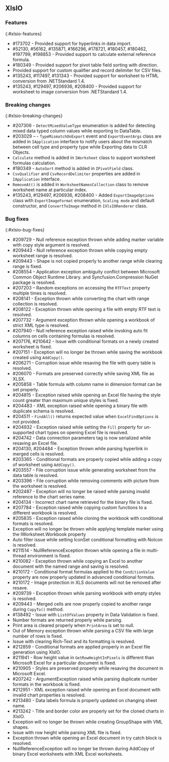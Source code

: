 ## XlsIO

### Features
{:#xlsio-features}

* \#173702 - Provided support for hyperlinks in data import.
* \#52130, \#56162, \#135871, \#166296, \#178721, \#180457, \#180462, \#197799, \#198853 - Provided support to calculate external reference formula.
* \#180349 - Provided support for pivot table field sorting with direction.
* Provided support for custom qualifier and record delimiter for CSV files.
* \#135243, \#117497, \#131343 - Provided support for worksheet to HTML conversion from .NETStandard 1.4.
* \#135243, \#129497, \#206936, \#208400 - Provided support for worksheet to image conversion from .NETStandard 1.4.

### Breaking changes
{:#xlsio-breaking-changes}

* \#207306 - `DetectMixedValueType` enumeration is added for detecting mixed data typed column values while exporting to DataTable.
* \#203029 –  -  `TypeMismatchOnExport` event and  `ExportEventArgs` class are added in `IApplication` interface to notify users about the mismatch between cell type and property type while Exporting data to CLR Objects.
* `Calculate` method is added in `IWorksheet` class to support worksheet formulas calculation.
* \#180349 - `AutoSort` method is added in `IPivotField` class.
* `CsvQualifier` and `CsvRecordDelimiter` properties are added in `IApplication` interface.
* `RemoveAt()` is added in `WorksheetNamesCollection` class to remove worksheet name at particular index.
* \#135243, \#129497, \#206936, \#208400 - Added `ExportImageOptions` class with `ExportImageFormat` enumeration, `Scaling mode` and default constructor, and `ConvertToImage` method in `IXlsIORenderer` class.

### Bug fixes
{:#xlsio-bug-fixes}

* \#209729 - Null reference exception thrown while adding marker variable with copy style argument is resolved.
* \#209443 - Null reference exception thrown while copying empty worksheet range is resolved.
* \#209443 - Shape is not copied properly to another range while clearing range is fixed.
* \#208554 - Application exception ambiguity conflict between Microsoft Common Object Runtime Library. and Syncfusion.Compression NuGet package is resolved.
* \#207203 – Random exceptions on accessing the `RTFText` property multiple times is resolved.
* \#208141 - Exception thrown while converting the chart with range collection is resolved.
* \#208122 - Exception thrown while opening a file with empty RTF text is resolved.
* \#207732 - Argument exception thrown while opening a workbook of strict XML type is resolved.
* \#207940 - Null reference exception raised while invoking auto fit columns on cells containing formulas is resolved.
* \#207176, \#210642 - Issue with conditional formats on a newly created worksheet is fixed.
* \#207151 - Exception will no longer be thrown while saving the workbook created using `AddCopy()`.
* \#206271 - Corruption issue while resaving the file with query table is resolved.
* \#206070 - Formats are preserved correctly while saving XML file as XLSX.
* \#205858 - Table formula with column name in dimension format can be set properly.
* \#204815 - Exception raised while opening an Excel file having the style count greater than maximum unique styles is fixed.
* \#204483 - XML exception raised while opening a binary file with duplicate schema is resolved.
* \#204511 - `FindAll()` returns expected value when `ExcelFindOptions` is not provided.
* \#204932 - Exception raised while setting the `Fill` property for un-supported chart types on opening Excel file is resolved.
* \#204742 - Data connection parameters tag is now serialized while resaving an Excel file.
* \#204130, \#204484 - Exception thrown while parsing hyperlink in merged cells is resolved.
* \#203365 - Conditional formats are properly copied while adding a copy of worksheet using `AddCopy()`.
* \#203557 - File corruption issue while generating worksheet from the data table is resolved.
* \#203396 - File corruption while removing comments with picture from the worksheet is resolved.
* \#202487 - Exception will no longer be raised while parsing invalid reference to the chart series name.
* \#204134 - Incorrect chart name retrieved for the binary file is fixed.
* \#207784 - Exception raised while copying custom functions to a different workbook is resolved.
* \#205835 - Exception raised while cloning the workbook with conditional formats is resolved.
* Exception will no longer be thrown while applying template marker using the IWorksheet.Workbook property
* Auto filter issue while setting IconSet conditional formatting with NoIcon is resolved.
* \#211514 - NullReferenceException thrown while opening a file in multi-thread environment is fixed.
* \#210082 - Exception thrown while copying an Excel to another document with the named range and saving is resolved.
* \#210172 - Conditional format formulas applied to the `ConditionValue` property are now properly updated in advanced conditional formats.
* \#210172 - Image protection in XLS documents will not be removed after resave.
* \#209739 - Exception thrown while parsing workbook with empty styles is resolved.
* \#209443 - Merged cells are now properly copied to another range during `CopyTo()` method.
* \#138492 - Issue with `ListOfValues` property in Data Validation is fixed.
* Number formats are returned properly while parsing.
* Print area is cleared properly when `PrintArea` is set to null.
* Out of Memory exception thrown while parsing a CSV file with large number of rows is fixed.
* Issue with clearing Rich-Text and its formatting is resolved.
* \#212859 - Conditional formats are applied properly in an Excel file generation using XlsIO.
* \#211941 - Row height value in `GetRowHeightInPixels` is different than Microsoft Excel for a particular document is fixed.
* \#210905 - Styles are preserved properly while resaving the document in Microsoft Excel.
* \#207242 - ArgumentException raised while parsing duplicate number formats in the workbook is fixed.
* \#212951 - XML exception raised while opening an Excel document with invalid chart properties is resolved.
* \#213480 - Data labels formula is properly updated on changing sheet name.
* \#213242 - Title and border color are properly set for the cloned charts in XlsIO.
* Exception will no longer be thrown while creating GroupShape with VML shapes.
* Issue with row height while parsing XML file is fixed.
* Exception thrown while opening an Excel document in try catch block is resolved.
* NullReferenceException will no longer be thrown during AddCopy of binary Excel worksheets with XML Excel worksheets.